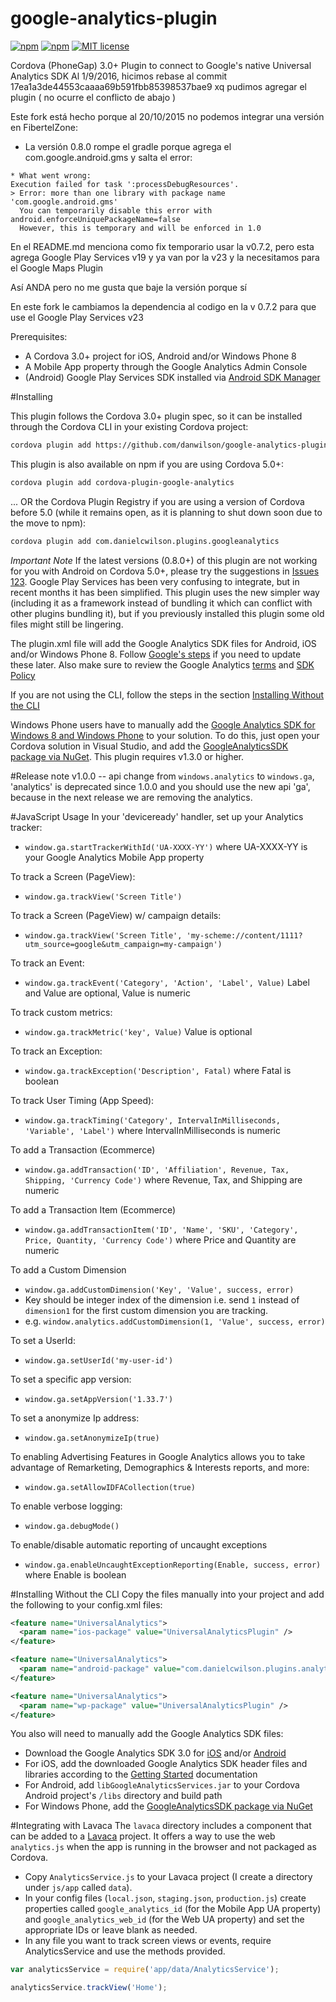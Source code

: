 google-analytics-plugin 
=======================
[![npm](https://img.shields.io/npm/v/cordova-plugin-google-analytics.svg)](https://www.npmjs.com/package/cordova-plugin-google-analytics)
[![npm](https://img.shields.io/npm/dt/cordova-plugin-google-analytics.svg?label=npm%20downloads)](https://www.npmjs.com/package/cordova-plugin-google-analytics)
[![MIT license](http://img.shields.io/badge/license-MIT-brightgreen.svg)](http://opensource.org/licenses/MIT)

Cordova (PhoneGap) 3.0+ Plugin to connect to Google's native Universal Analytics SDK
Al 1/9/2016, hicimos rebase al commit 17ea1a3de44553caaaa69b591fbb85398537bae9 xq pudimos agregar el plugin ( no ocurre el conflicto de abajo )

Este fork está hecho porque al 20/10/2015 no podemos integrar una versión en FibertelZone:
* La versión 0.8.0 rompe el gradle porque agrega el com.google.android.gms y salta el error:

```
* What went wrong:
Execution failed for task ':processDebugResources'.
> Error: more than one library with package name 'com.google.android.gms'
  You can temporarily disable this error with android.enforceUniquePackageName=false
  However, this is temporary and will be enforced in 1.0
```

En el README.md menciona como fix temporario usar la v0.7.2, pero esta agrega Google Play Services v19 y ya van por la v23 y la necesitamos para el Google Maps Plugin

Así ANDA pero no me gusta que baje la versión porque sí

En este fork le cambiamos la dependencia al codigo en la v 0.7.2 para que use el Google Play Services v23


Prerequisites:
* A Cordova 3.0+ project for iOS, Android and/or Windows Phone 8
* A Mobile App property through the Google Analytics Admin Console
* (Android) Google Play Services SDK installed via [Android SDK Manager](https://developer.android.com/sdk/installing/adding-packages.html)

#Installing

This plugin follows the Cordova 3.0+ plugin spec, so it can be installed through the Cordova CLI in your existing Cordova project:
```bash
cordova plugin add https://github.com/danwilson/google-analytics-plugin.git
```

This plugin is also available on npm if you are using Cordova 5.0+:
```bash
cordova plugin add cordova-plugin-google-analytics
```

... OR the Cordova Plugin Registry if you are using a version of Cordova before 5.0 (while it remains open, as it is planning to shut down soon due to the move to npm):
```bash
cordova plugin add com.danielcwilson.plugins.googleanalytics
```

*Important Note* If the latest versions (0.8.0+) of this plugin are not working for you with Android on Cordova 5.0+, please try the suggestions in [Issues 123](https://github.com/danwilson/google-analytics-plugin/issues/123#issuecomment-151145095). Google Play Services has been very confusing to integrate, but in recent months it has been simplified.  This plugin uses the new simpler way (including it as a framework instead of bundling it which can conflict with other plugins bundling it), but if you previously installed this plugin some old files might still be lingering.

The plugin.xml file will add the Google Analytics SDK files for Android, iOS and/or Windows Phone 8.  Follow [Google's steps](#sdk-files) if you need to update these later.  Also make sure to review the Google Analytics [terms](http://www.google.com/analytics/terms/us.html) and [SDK Policy](https://developers.google.com/analytics/devguides/collection/protocol/policy)

If you are not using the CLI, follow the steps in the section [Installing Without the CLI](#nocli)

Windows Phone users have to manually add the [Google Analytics SDK for Windows 8 and Windows Phone](https://googleanalyticssdk.codeplex.com/) to your solution. To do this, just open your Cordova solution in Visual Studio, and add the [GoogleAnalyticsSDK package via NuGet](http://nuget.org/packages/GoogleAnalyticsSDK). This plugin requires v1.3.0 or higher.

#Release note
v1.0.0 -- api change from ```windows.analytics``` to ```windows.ga```, 'analytics' is deprecated since 1.0.0 and you should use the new api 'ga',
because in the next release we are removing the analytics.

#JavaScript Usage
In your 'deviceready' handler, set up your Analytics tracker:
* `window.ga.startTrackerWithId('UA-XXXX-YY')` where UA-XXXX-YY is your Google Analytics Mobile App property

To track a Screen (PageView):
* `window.ga.trackView('Screen Title')`

To track a Screen (PageView) w/ campaign details:
* `window.ga.trackView('Screen Title', 'my-scheme://content/1111?utm_source=google&utm_campaign=my-campaign')`

To track an Event:
* `window.ga.trackEvent('Category', 'Action', 'Label', Value)` Label and Value are optional, Value is numeric

To track custom metrics:
* `window.ga.trackMetric('key', Value)` Value is optional

To track an Exception:
* `window.ga.trackException('Description', Fatal)` where Fatal is boolean

To track User Timing (App Speed):
* `window.ga.trackTiming('Category', IntervalInMilliseconds, 'Variable', 'Label')` where IntervalInMilliseconds is numeric

To add a Transaction (Ecommerce)
* `window.ga.addTransaction('ID', 'Affiliation', Revenue, Tax, Shipping, 'Currency Code')` where Revenue, Tax, and Shipping are numeric

To add a Transaction Item (Ecommerce)
* `window.ga.addTransactionItem('ID', 'Name', 'SKU', 'Category', Price, Quantity, 'Currency Code')` where Price and Quantity are numeric

To add a Custom Dimension
* `window.ga.addCustomDimension('Key', 'Value', success, error)`
* Key should be integer index of the dimension i.e. send `1` instead of `dimension1` for the first custom dimension you are tracking.
* e.g. `window.analytics.addCustomDimension(1, 'Value', success, error)`

To set a UserId:
* `window.ga.setUserId('my-user-id')`

To set a specific app version:
* `window.ga.setAppVersion('1.33.7')`

To set a anonymize Ip address:
* `window.ga.setAnonymizeIp(true)`

To enabling Advertising Features in Google Analytics allows you to take advantage of Remarketing, Demographics & Interests reports, and more:
* `window.ga.setAllowIDFACollection(true)`

To enable verbose logging:
* `window.ga.debugMode()`

To enable/disable automatic reporting of uncaught exceptions
* `window.ga.enableUncaughtExceptionReporting(Enable, success, error)` where Enable is boolean

#Installing Without the CLI <a name="nocli"></a>
Copy the files manually into your project and add the following to your config.xml files:
```xml
<feature name="UniversalAnalytics">
  <param name="ios-package" value="UniversalAnalyticsPlugin" />
</feature>
```
```xml
<feature name="UniversalAnalytics">
  <param name="android-package" value="com.danielcwilson.plugins.analytics.UniversalAnalyticsPlugin" />
</feature>
```
```xml
<feature name="UniversalAnalytics">
  <param name="wp-package" value="UniversalAnalyticsPlugin" />
</feature>
```
<a name="sdk-files"></a>
You also will need to manually add the Google Analytics SDK files:
* Download the Google Analytics SDK 3.0 for [iOS](https://developers.google.com/analytics/devguides/collection/ios/) and/or [Android](https://developers.google.com/analytics/devguides/collection/android/)
* For iOS, add the downloaded Google Analytics SDK header files and libraries according to the [Getting Started](https://developers.google.com/analytics/devguides/collection/ios/v3) documentation
* For Android, add `libGoogleAnalyticsServices.jar` to your Cordova Android project's `/libs` directory and build path
* For Windows Phone, add the [GoogleAnalyticsSDK package via NuGet](http://nuget.org/packages/GoogleAnalyticsSDK)

#Integrating with Lavaca
The `lavaca` directory includes a component that can be added to a <a href="http://getlavaca.com">Lavaca</a> project.  It offers a way to use the web `analytics.js` when the app is running in the browser and not packaged as Cordova.

* Copy `AnalyticsService.js` to your Lavaca project (I create a directory under `js/app` called `data`).
* In your config files (`local.json`, `staging.json`, `production.js`) create properties called `google_analytics_id` (for the Mobile App UA property) and `google_analytics_web_id` (for the Web UA property) and set the appropriate IDs or leave blank as needed.
* In any file you want to track screen views or events, require AnalyticsService and use the methods provided.

```javascript
var analyticsService = require('app/data/AnalyticsService');

analyticsService.trackView('Home');
```
